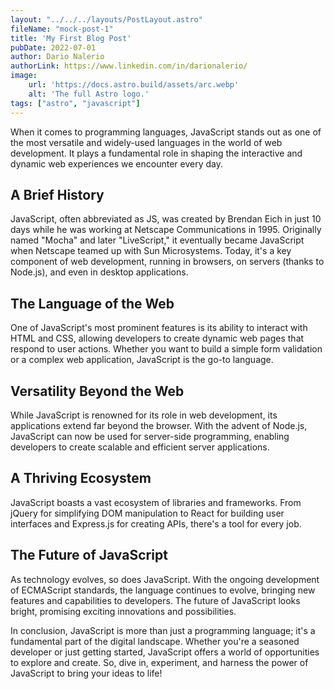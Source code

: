 ```yaml
---
layout: "../../../layouts/PostLayout.astro"
fileName: "mock-post-1"
title: 'My First Blog Post'
pubDate: 2022-07-01
author: Dario Nalerio
authorLink: https://www.linkedin.com/in/darionalerio/
image:
    url: 'https://docs.astro.build/assets/arc.webp'
    alt: 'The full Astro logo.'
tags: ["astro", "javascript"]
---
```



When it comes to programming languages, JavaScript stands out as one of the most versatile and widely-used languages in the world of web development. It plays a fundamental role in shaping the interactive and dynamic web experiences we encounter every day.

## A Brief History

JavaScript, often abbreviated as JS, was created by Brendan Eich in just 10 days while he was working at Netscape Communications in 1995. Originally named "Mocha" and later "LiveScript," it eventually became JavaScript when Netscape teamed up with Sun Microsystems. Today, it's a key component of web development, running in browsers, on servers (thanks to Node.js), and even in desktop applications.

## The Language of the Web

One of JavaScript's most prominent features is its ability to interact with HTML and CSS, allowing developers to create dynamic web pages that respond to user actions. Whether you want to build a simple form validation or a complex web application, JavaScript is the go-to language.

## Versatility Beyond the Web

While JavaScript is renowned for its role in web development, its applications extend far beyond the browser. With the advent of Node.js, JavaScript can now be used for server-side programming, enabling developers to create scalable and efficient server applications.

## A Thriving Ecosystem

JavaScript boasts a vast ecosystem of libraries and frameworks. From jQuery for simplifying DOM manipulation to React for building user interfaces and Express.js for creating APIs, there's a tool for every job.

## The Future of JavaScript

As technology evolves, so does JavaScript. With the ongoing development of ECMAScript standards, the language continues to evolve, bringing new features and capabilities to developers. The future of JavaScript looks bright, promising exciting innovations and possibilities.

In conclusion, JavaScript is more than just a programming language; it's a fundamental part of the digital landscape. Whether you're a seasoned developer or just getting started, JavaScript offers a world of opportunities to explore and create. So, dive in, experiment, and harness the power of JavaScript to bring your ideas to life!

